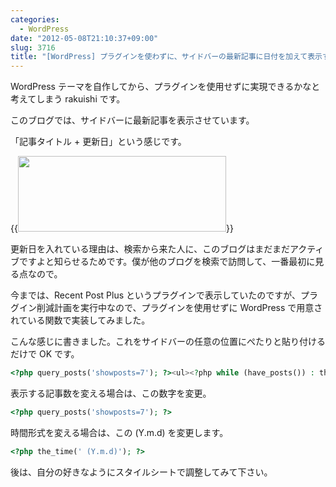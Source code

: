 ```yaml
---
categories:
  - WordPress
date: "2012-05-08T21:10:37+09:00"
slug: 3716
title: "[WordPress] プラグインを使わずに、サイドバーの最新記事に日付を加えて表示する方法"
---
```


WordPress テーマを自作してから、プラグインを使用せずに実現できるかなと考えてしまう rakuishi です。

このブログでは、サイドバーに最新記事を表示させています。

「記事タイトル + 更新日」という感じです。

{{<img alt="" src="/images/2012/05/3716_1.png" width="333" height="121">}}

更新日を入れている理由は、検索から来た人に、このブログはまだまだアクティブですよと知らせるためです。僕が他のブログを検索で訪問して、一番最初に見る点なので。

今までは、Recent Post Plus というプラグインで表示していたのですが、プラグイン削減計画を実行中なので、プラグインを使用せずに WordPress で用意されている関数で実装してみました。

こんな感じに書きました。これをサイドバーの任意の位置にぺたりと貼り付けるだけで OK です。

```php
<?php query_posts('showposts=7'); ?><ul><?php while (have_posts()) : the_post(); ?><li><a href="<?php the_permalink() ?>" title="<?php the_title(); ?>"><?php the_title(); ?></a><?php the_time(' (Y.m.d)'); ?></li><?php endwhile;?>
```

表示する記事数を変える場合は、この数字を変更。

```php
<?php query_posts('showposts=7'); ?>
```

時間形式を変える場合は、この (Y.m.d) を変更します。

```php
<?php the_time(' (Y.m.d)'); ?>
```

後は、自分の好きなようにスタイルシートで調整してみて下さい。
